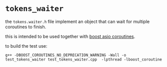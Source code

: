 # `tokens_waiter`

the `tokens.waiter.h` file implement an object that can wait for multiple coroutines to finish.

this is intended to be used together with [boost asio coroutines](https://www.boost.org/doc/libs/1_73_0/doc/html/boost_asio/overview/core/spawn.html).

to build the test use:
```
g++ -DBOOST_COROUTINES_NO_DEPRECATION_WARNING -Wall -o test_tokens_waiter test_tokens_waiter.cpp  -lpthread -lboost_coroutine
```
